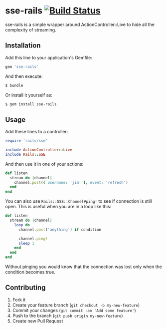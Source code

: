 # sse-rails [![Build Status](https://travis-ci.org/as-cii/sse-rails.png?branch=master)](https://travis-ci.org/as-cii/sse-rails)

sse-rails is a simple wrapper around ActionController::Live to hide all the complexity of streaming.

## Installation

Add this line to your application's Gemfile:

```ruby
gem 'sse-rails'
```

And then execute:

```bash
$ bundle
```

Or install it yourself as:

```bash
$ gem install sse-rails
```

## Usage

Add these lines to a controller:

```ruby
require 'rails/sse'

include ActionController::Live
include Rails::SSE
```

And then use it in one of your actions:

```ruby
def listen
  stream do |channel|
    channel.post({ username: 'jim' }, event: 'refresh')
  end
end
```

You can also use `Rails::SSE::Channel#ping!` to see if connection is still open. This is useful when you are in a loop like this:

```ruby
def listen
  stream do |channel|
    loop do
      channel.post('anything') if condition

      channel.ping!
      sleep 1
    end
  end
end
```

Without pinging you would know that the connection was lost only when the condition becomes true.

## Contributing

1. Fork it
2. Create your feature branch (`git checkout -b my-new-feature`)
3. Commit your changes (`git commit -am 'Add some feature'`)
4. Push to the branch (`git push origin my-new-feature`)
5. Create new Pull Request
